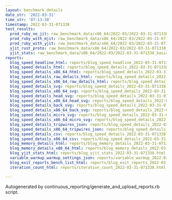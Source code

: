 ```yaml
---
layout: benchmark_details
date_str: '2022-03-31'
time_str: '07:13:38'
timestamp: 2022-03-31-071338
test_results:
  prod_ruby_no_jit: raw_benchmark_data/x86_64/2022-03/2022-03-31-071338_basic_benchmark_prod_ruby_no_jit.json
  prod_ruby_with_mjit: raw_benchmark_data/x86_64/2022-03/2022-03-31-071338_basic_benchmark_prod_ruby_with_mjit.json
  prod_ruby_with_yjit: raw_benchmark_data/x86_64/2022-03/2022-03-31-071338_basic_benchmark_prod_ruby_with_yjit.json
  yjit_rust_proto: raw_benchmark_data/x86_64/2022-03/2022-03-31-071338_basic_benchmark_yjit_rust_proto.json
  yjit_stats: raw_benchmark_data/x86_64/2022-03/2022-03-31-071338_basic_benchmark_yjit_stats.json
reports:
  blog_speed_headline_html: reports/blog_speed_headline_2022-03-31-071338.html
  blog_speed_details_html: reports/blog_speed_details_2022-03-31-071338.html
  blog_speed_details_x86_64_html: reports/blog_speed_details_2022-03-31-071338.x86_64.html
  blog_speed_details_raw_details_html: reports/blog_speed_details_2022-03-31-071338.raw_details.html
  blog_speed_details_x86_64_raw_details_html: reports/blog_speed_details_2022-03-31-071338.x86_64.raw_details.html
  blog_speed_details_svg: reports/blog_speed_details_2022-03-31-071338.svg
  blog_speed_details_x86_64_svg: reports/blog_speed_details_2022-03-31-071338.x86_64.svg
  blog_speed_details_head_svg: reports/blog_speed_details_2022-03-31-071338.head.svg
  blog_speed_details_x86_64_head_svg: reports/blog_speed_details_2022-03-31-071338.x86_64.head.svg
  blog_speed_details_back_svg: reports/blog_speed_details_2022-03-31-071338.back.svg
  blog_speed_details_x86_64_back_svg: reports/blog_speed_details_2022-03-31-071338.x86_64.back.svg
  blog_speed_details_micro_svg: reports/blog_speed_details_2022-03-31-071338.micro.svg
  blog_speed_details_x86_64_micro_svg: reports/blog_speed_details_2022-03-31-071338.x86_64.micro.svg
  blog_speed_details_tripwires_json: reports/blog_speed_details_2022-03-31-071338.tripwires.json
  blog_speed_details_x86_64_tripwires_json: reports/blog_speed_details_2022-03-31-071338.x86_64.tripwires.json
  blog_speed_details_csv: reports/blog_speed_details_2022-03-31-071338.csv
  blog_speed_details_x86_64_csv: reports/blog_speed_details_2022-03-31-071338.x86_64.csv
  blog_memory_details_html: reports/blog_memory_details_2022-03-31-071338.html
  blog_memory_details_x86_64_html: reports/blog_memory_details_2022-03-31-071338.x86_64.html
  blog_yjit_stats_html: reports/blog_yjit_stats_2022-03-31-071338.html
  variable_warmup_warmup_settings_json: reports/variable_warmup_2022-03-31-071338.warmup_settings.json
  blog_exit_reports_bench_list_html: reports/blog_exit_reports_2022-03-31-071338.bench_list.html
  iteration_count_html: reports/iteration_count_2022-03-31-071338.html

---
```

Autogenerated by continuous_reporting/generate_and_upload_reports.rb script.
